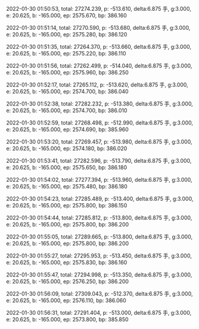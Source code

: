 2022-01-30 01:50:53, total: 27274.239, p: -513.610, delta:6.875 手, g:3.000, e: 20.625, b: -165.000, ep: 2575.670, bp: 386.160

2022-01-30 01:51:14, total: 27270.590, p: -513.680, delta:6.875 手, g:3.000, e: 20.625, b: -165.000, ep: 2575.280, bp: 386.120

2022-01-30 01:51:35, total: 27264.370, p: -513.660, delta:6.875 手, g:3.000, e: 20.625, b: -165.000, ep: 2575.220, bp: 386.110

2022-01-30 01:51:56, total: 27262.499, p: -514.040, delta:6.875 手, g:3.000, e: 20.625, b: -165.000, ep: 2575.960, bp: 386.250

2022-01-30 01:52:17, total: 27265.112, p: -513.620, delta:6.875 手, g:3.000, e: 20.625, b: -165.000, ep: 2574.700, bp: 386.040

2022-01-30 01:52:38, total: 27282.232, p: -513.380, delta:6.875 手, g:3.000, e: 20.625, b: -165.000, ep: 2574.700, bp: 386.010

2022-01-30 01:52:59, total: 27268.498, p: -512.990, delta:6.875 手, g:3.000, e: 20.625, b: -165.000, ep: 2574.690, bp: 385.960

2022-01-30 01:53:20, total: 27269.457, p: -513.980, delta:6.875 手, g:3.000, e: 20.625, b: -165.000, ep: 2574.180, bp: 386.020

2022-01-30 01:53:41, total: 27282.596, p: -513.790, delta:6.875 手, g:3.000, e: 20.625, b: -165.000, ep: 2575.650, bp: 386.180

2022-01-30 01:54:02, total: 27277.394, p: -513.960, delta:6.875 手, g:3.000, e: 20.625, b: -165.000, ep: 2575.480, bp: 386.180

2022-01-30 01:54:23, total: 27285.489, p: -513.400, delta:6.875 手, g:3.000, e: 20.625, b: -165.000, ep: 2575.800, bp: 386.150

2022-01-30 01:54:44, total: 27285.812, p: -513.800, delta:6.875 手, g:3.000, e: 20.625, b: -165.000, ep: 2575.800, bp: 386.200

2022-01-30 01:55:05, total: 27289.665, p: -513.800, delta:6.875 手, g:3.000, e: 20.625, b: -165.000, ep: 2575.800, bp: 386.200

2022-01-30 01:55:27, total: 27295.953, p: -513.450, delta:6.875 手, g:3.000, e: 20.625, b: -165.000, ep: 2575.830, bp: 386.160

2022-01-30 01:55:47, total: 27294.998, p: -513.350, delta:6.875 手, g:3.000, e: 20.625, b: -165.000, ep: 2576.250, bp: 386.200

2022-01-30 01:56:09, total: 27309.043, p: -512.370, delta:6.875 手, g:3.000, e: 20.625, b: -165.000, ep: 2576.110, bp: 386.060

2022-01-30 01:56:31, total: 27291.404, p: -513.000, delta:6.875 手, g:3.000, e: 20.625, b: -165.000, ep: 2573.800, bp: 385.850